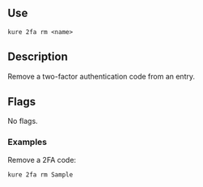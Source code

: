 ## Use

`kure 2fa rm <name>`

## Description

Remove a two-factor authentication code from an entry.

## Flags

No flags.

### Examples

Remove a 2FA code:
```
kure 2fa rm Sample
```